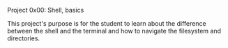 Project 0x00: Shell, basics

This project's purpose is for the student to learn about the difference between the shell and the terminal and how to navigate the filesystem and directories.
